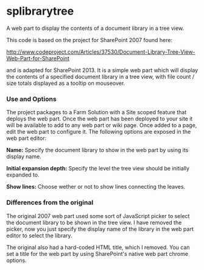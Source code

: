 # splibrarytree
A web part to display the contents of a document library in a tree view.

This code is based on the project for SharePoint 2007 found here:

http://www.codeproject.com/Articles/37530/Document-Library-Tree-View-Web-Part-for-SharePoint

and is adapted for SharePoint 2013.  It is a simple web part which will display the contents of a specified document library in a tree view, with file count / size totals displayed as a tooltip on mouseover.


### Use and Options

The project packages to a Farm Solution with a Site scoped feature that deploys the web part.  Once the web part has been deployed to your site it will be available to add to any web part or wiki page.  Once added to a page, edit the web part to configure it.  The following options are exposed in the web part editor:

**Name:** Specify the document library to show in the web part by using its display name.

**Initial expansion depth:** Specify the level the tree view should be initially expanded to.

**Show lines:** Choose wether or not to show lines connecting the leaves.


### Differences from the original

The original 2007 web part used some sort of JavaScript picker to select the document library to be shown in the tree view.  I have removed the picker, now you just specify the display name of the library in the web part editor to select the library.

The original also had a hard-coded HTML title, which I removed.  You can set a title for the web part by using SharePoint's native web part chrome options.

